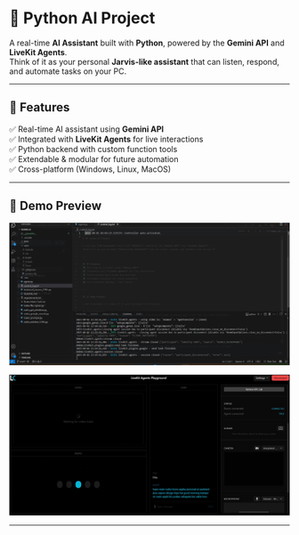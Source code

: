 # 🧠 Python AI Project

A real-time **AI Assistant** built with **Python**, powered by the **Gemini API** and **LiveKit Agents**.  
Think of it as your personal **Jarvis-like assistant** that can listen, respond, and automate tasks on your PC.

---

## 🌟 Features
✅ Real-time AI assistant using **Gemini API**  
✅ Integrated with **LiveKit Agents** for live interactions  
✅ Python backend with custom function tools  
✅ Extendable & modular for future automation  
✅ Cross-platform (Windows, Linux, MacOS)  

---

## 📸 Demo Preview


<p align="center">
  <img src="https://github.com/Igsankya24/python-Ai-Project/blob/main/Screenshots/Screenshot%202025-09-01%20131942.png" width="700" alt="Demo Screenshot">
</p>
<p align="center">
  <img src="https://github.com/Igsankya24/python-Ai-Project/blob/main/Screenshots/Screenshot_1-9-2025_13190_agents-playground.livekit.io.jpeg" width="700" alt="Demo Screenshot">
</p>


---
